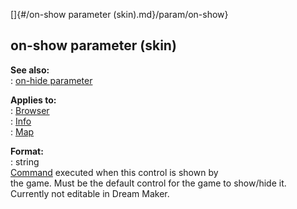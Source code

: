 []{#/on-show parameter (skin).md}/param/on-show}    
## on-show parameter (skin)    
**See also:**    
:   [on-hide parameter](/%7Bskin%7D/param/on-hide)    
<!-- -->    
**Applies to:**    
:   [Browser](/%7Bskin%7D/control/browser)    
:   [Info](/%7Bskin%7D/control/info)    
:   [Map](/%7Bskin%7D/control/map)    
<!-- -->    
**Format:**    
:   string    
[Command](/%7Bskin%7D/commands) executed when this control is shown by    
the game. Must be the default control for the game to show/hide it.    
Currently not editable in Dream Maker.  